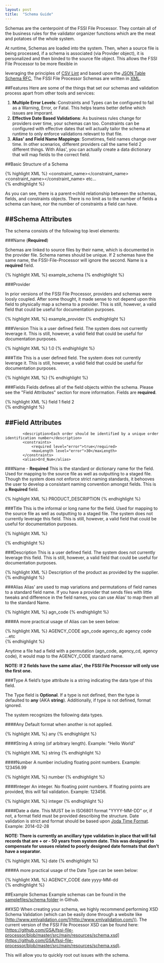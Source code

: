 ```yaml
---
layout: post
title:  "Schema Guide"
---
```



Schemas are the centerpoint of the FSSI File Processor. They contain all of the business rules for the validator organizer functions which are the meat and potatoes of the whole system.

At runtime, Schemas are loaded into the system. Then, when a source file is being processed, if a schema is associated (via Provider object), it is personalized and then binded to the source file object. This allows the FSSI File Processor to be more flexible in 

leveraging the principles of [CSV Lint](http://csvlint.io) and based upon the [JSON Table Schema RFC](http://dataprotocols.org/json-table-schema/), The FSSI File Processor Schemas are written in [XML](http://en.wikipedia.org/wiki/XML).

##Features
Here are some of the things that set our schemas and validation process apart from other tools and services:

1. **Multiple Error Levels**: Constraints and Types can be configured to fail as a Warning, Error, or Fatal. This helps teams better define which issues are imporant. 
2. **Effective Date Based Validations**: As business rules change for providers over time, your schemas can too. Constraints can be configured with effective dates that will actually tailor the schema at runtime to only enforce validations relevant to that file.
3. **Alias' and Field Name Mappings**: Sometimes, field names change over time. In other scenarios, different providers call the same field 2 different things. With Alias', you can actually create a data dictionary that will map fields to the correct field.

##Basic Structure of a Schema

{% highlight XML %}
<schema>
 	<fields>
 		<field>
 			<!-- Field 1 -->
 			<constraints>
 				<constraint_name><!-- Constraint 1 --></constraint_name>
 				<constraint_name><!-- Constraint n --></constraint_name>
				</constraints>
			</field>
 		<field><!-- Field 2 --></field>
 		<field><!-- Field 3 --></field>
 		<field><!-- Field n --></field>
 		etc...
 	</fields>
</schema>    
{% endhighlight %} 			   			


As you can see, there is a parent->child relationship between the schemas, fields, and constraints objects. There is no limit as to the number of fields a schema can have, nor the number of constraints a field can have.


##Schema Attributes
---
The schema consists of the following top level elements:

###Name (**Required**)

Schemas are linked to source files by their name, which is documented in the provider file. Schema names should be unique. If 2 schemas have the same name, the FSSI-File-Processor will ignore the second. Name is a **required** field.

{% highlight XML %}
<name>example_schema</name>
{% endhighlight %} 	

###Provider

In prior versions of the FSSI File Processor, providers and schemas were loosly coupled. After some thought, it made sense to not depend upon this field to physically map a schema to a provider. This is still, however, a valid field that could be useful for documentation purposes.

{% highlight XML %}
<provider>example_provider</provider>
{% endhighlight %} 	


###Version
This is a user defined field. The system does not currently leverage it. This is still, however, a valid field that could be useful for documentation purposes.

{% highlight XML %}
<version>1.0</version>
{% endhighlight %} 	


###Title
This is a user defined field. The system does not currently leverage it. This is still, however, a valid field that could be useful for documentation purposes.

{% highlight XML %}
	<title>1.0</title>
{% endhighlight %} 	


###Fields
Fields defines all of the field objects within the schema. Please see the "Field Attributes" section for more information. Fields are **required**.


{% highlight XML %}
<fields>
	<field>
		<name>field 1</name>
	</field>
	<field>
		<name>field 2</name>		
	</field>
</fields>
{% endhighlight %} 


##Field Attributes
---

			<description>Each order should be identified by a unique order identification number</description>
			<constraints>
				<required level="error">true</required>
				<maxLength level="error">30</maxLength>
			</constraints>
			<alias>Ord_Num</alias>


###Name - **Required**
This is the standard or dictionary name for the field. Used for mapping to the source file as well as outputting to a staged file. Though the system does not enforce strict naming standards, it behooves the user to develop a consistant naming convention amongst fields. This is a **Required** field.


{% highlight XML %}
<name>PRODUCT_DESCRIPTION</name>
{% endhighlight %} 	



###Title
This is the informal or long name for the field. Used for mapping to the source file as well as outputting to a staged file. The system does not currently leverage this field. This is still, however, a valid field that could be useful for documentation purposes.

{% highlight XML %}
<title>Product Description</title>
{% endhighlight %} 	



###Description
This is a user defined field. The system does not currently leverage this field. This is still, however, a valid field that could be useful for documentation purposes.

{% highlight XML %}
<description>Description of the product as provided by the supplier.</description>
{% endhighlight %} 	


###Alias
Alias' are used to map variations and permutations of field names to a standard field name. If you have a provider that sends files with little tweaks and difference in the field names, you can use Alias' to map them all to the standard Name.


{% highlight XML %}
<alias>agn_code</alias>
{% endhighlight %} 	


####A more practical usage of Alias can be seen below:

{% highlight XML %}
<field>
	<!-- First we have our standard field name -->
	<name>AGENCY_CODE</name>
	<!-- now we put in a list of alias' that map to that standard field name. -->
	<alias>agn_code</alias>
	<alias>agency_dc</alias>
	<alias>agency code</alias>
	...etc
</field>		
{% endhighlight %} 	

Anytime a file had a field with a permutation (agn_code, agency_cd, agency code), it would map to the AGENCY_CODE standard name.

**NOTE: If 2 fields have the same alias', the FSSI File Processor will only use the first one.**


###Type
A field’s type attribute is a string indicating the data type of this field.

The Type field is **Optional**. If a type is not defined, then the type is defaulted to **any** (AKA **string**). Additionally, if type is not defined, format ignored.

The system recognizes the following data types.


####Any
Default format when another is not applied.

{% highlight XML %}
<type>any</type>
{% endhighlight %} 	


####String
A string (of arbitrary length). Example: "Hello World"


{% highlight XML %}
<type>string</type>
{% endhighlight %} 	


####Number
A number including floating point numbers. Example: 123456.99


{% highlight XML %}
<type>number</type>
{% endhighlight %} 	


####Integer
An integer. No floating point numbers. If floating points are provided, this will fail validation. Example: 123456.


{% highlight XML %}
<type>integer</type>
{% endhighlight %} 	


####Date
a date. This MUST be in ISO6801 format "YYYY-MM-DD" or, if not, a format field must be provided describing the structure. Date validation is strict and format should be based upon [Joda Time Format](http://joda-time.sourceforge.net/apidocs/org/joda/time/format/DateTimeFormat.html). Example: 2014-02-28

**NOTE: There is currently an ancillary type validation in place that will fail records that are + or - 50 years from system date. This was designed to compensate for ussues related to poorly designed date formats that don't have a separator.**


{% highlight XML %}
<type>date</type>
{% endhighlight %} 


####A more practical usage of the Date Type can be seen below:

{% highlight XML %}
<field>
	<name>AGENCY_CODE</name>
	<!-- First, we define the type -->
	<type>date</type>
	<!-- Now we define the format.  -->
	<type>yyyy-MM-dd</type>
</field>		
{% endhighlight %} 	


##Example Schemas
Example schemas can be found in the [samplefiles/schema folder](https://github.com/GSA/fssi-file-processor/tree/master/samplefiles/schemas) in Github. 



##XSD
When creating your schema, we highly recommend performing XSD Schema Validation (which can be easily done through a website like [http://www.xmlvalidation.com/](http://www.xmlvalidation.com/)). The current version of the FSSI File Processor XSD can be found here: [https://github.com/GSA/fssi-file-processor/blob/master/src/main/resources/schema.xsd](https://github.com/GSA/fssi-file-processor/blob/master/src/main/resources/schema.xsd).

This will allow you to quickly root out issues with the schema.


